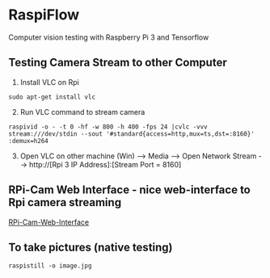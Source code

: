 # RaspiFlow
Computer vision testing with Raspberry Pi 3 and Tensorflow

## Testing Camera Stream to other Computer

1. Install VLC on Rpi

```
sudo apt-get install vlc
```

2. Run VLC command to stream camera

```
raspivid -o - -t 0 -hf -w 800 -h 400 -fps 24 |cvlc -vvv stream:///dev/stdin --sout '#standard{access=http,mux=ts,dst=:8160}' :demux=h264
```

3. Open VLC on other machine (Win) --> Media --> Open Network Stream --> http://[Rpi 3 IP Address]:[Stream Port = 8160]

## RPi-Cam Web Interface - nice web-interface to Rpi camera streaming

[RPi-Cam-Web-Interface](http://elinux.org/RPi-Cam-Web-Interface)

## To take pictures (native testing)
```
raspistill -o image.jpg
```
